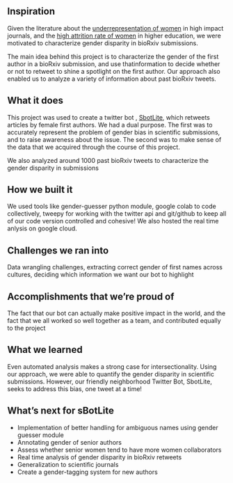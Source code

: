 ## Inspiration

Given the literature about the [underrepresentation of women](https://www.natureindex.com/news-blog/women-edged-out-of-last-named-authorships-in-top-journals) in high impact journals, and the
[high attrition rate of women](https://www.insidehighered.com/news/2017/08/29/study-says-multiple-factors-work-together-drive-women-away-stem) in higher education, we were motivated to characterize gender disparity
in bioRxiv submissions. 

The main idea behind this project is to characterize the gender of the first author in a bioRxiv submission, and use thatinformation to decide whether or not to retweet to shine a spotlight on the first author. Our approach also enabled us to analyze a variety of information about past bioRxiv tweets.

## What it does

This project was used to create a twitter bot , [SbotLite](https://twitter.com/sbotlite), which retweets articles by female first authors. We had a dual purpose. The first was to accurately represent the problem of gender bias in scientific submissions, and to raise awareness about the issue. The second was to make sense of the data that we acquired through the course of this project. 

We also analyzed around 1000 past bioRxiv tweets to characterize the gender disparity in submissions 

## How we built it

We used tools like gender-guesser python module, google colab to code collectively, tweepy for working
with the twitter api and git/github to keep all of our code version controlled and cohesive! We also hosted
the real time anlysis on google cloud.

## Challenges we ran into

Data wrangling challenges, extracting correct gender of first names across cultures, deciding which information
we want our bot to highlight

## Accomplishments that we’re proud of

The fact that our bot can actually make positive impact in the world, and the fact that we all worked
so well together as a team, and contributed equally to the project

## What we learned

Even automated analysis makes a strong case for intersectionality. Using our approach, we were able to quantify the gender disparity in scientific submissions. However, our friendly neighborhood Twitter Bot, SbotLite, seeks to address this bias, one tweet at a time!  

## What’s next for sBotLite
- Implementation of better handling for ambiguous names using gender guesser module
- Annotating gender of senior authors 
- Assess whether senior women tend to have more women collaborators 
- Real time analysis of gender disparity in bioRxiv retweets
- Generalization to scientific journals
- Create a gender-tagging system for new authors 


